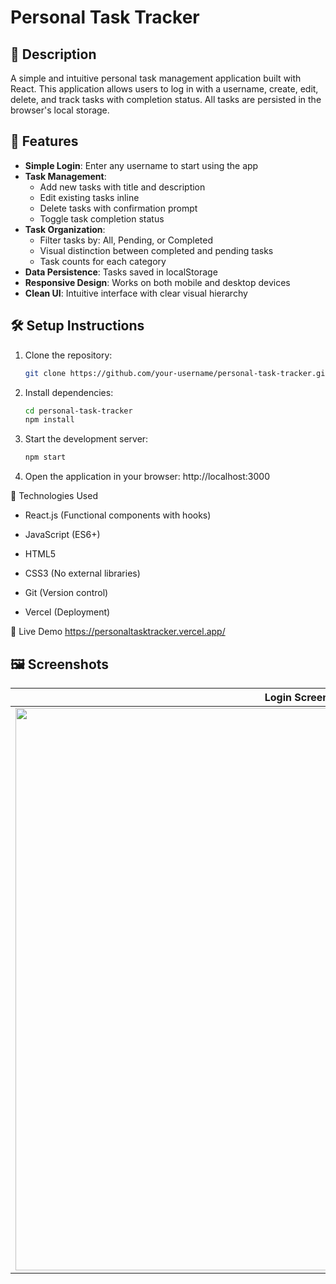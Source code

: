 # Personal Task Tracker

## 📖 Description
A simple and intuitive personal task management application built with React. This application allows users to log in with a username, create, edit, delete, and track tasks with completion status. All tasks are persisted in the browser's local storage.

## 🚀 Features
- **Simple Login**: Enter any username to start using the app
- **Task Management**:
  - Add new tasks with title and description
  - Edit existing tasks inline
  - Delete tasks with confirmation prompt
  - Toggle task completion status
- **Task Organization**:
  - Filter tasks by: All, Pending, or Completed
  - Visual distinction between completed and pending tasks
  - Task counts for each category
- **Data Persistence**: Tasks saved in localStorage
- **Responsive Design**: Works on both mobile and desktop devices
- **Clean UI**: Intuitive interface with clear visual hierarchy

## 🛠 Setup Instructions
1. Clone the repository:
   ```bash
   git clone https://github.com/your-username/personal-task-tracker.git

2. Install dependencies:
   ```bash
   cd personal-task-tracker
   npm install

3. Start the development server:
   ```bash
   npm start

4. Open the application in your browser:
   http://localhost:3000

🧰 Technologies Used
- React.js (Functional components with hooks)

- JavaScript (ES6+)

- HTML5

- CSS3 (No external libraries)

- Git (Version control)

- Vercel (Deployment)

🔗 Live Demo
https://personaltasktracker.vercel.app/


## 🖼 Screenshots

| Login Screen | Task Dashboard | Completed Tasks |
|--------------|----------------|-----------------|
| <img src="src/screenshots/login.png" width="900"> | <img src="src/screenshots/dashboard.png" width="900"> | <img src="src/screenshots/completed.png" width="900"> |
